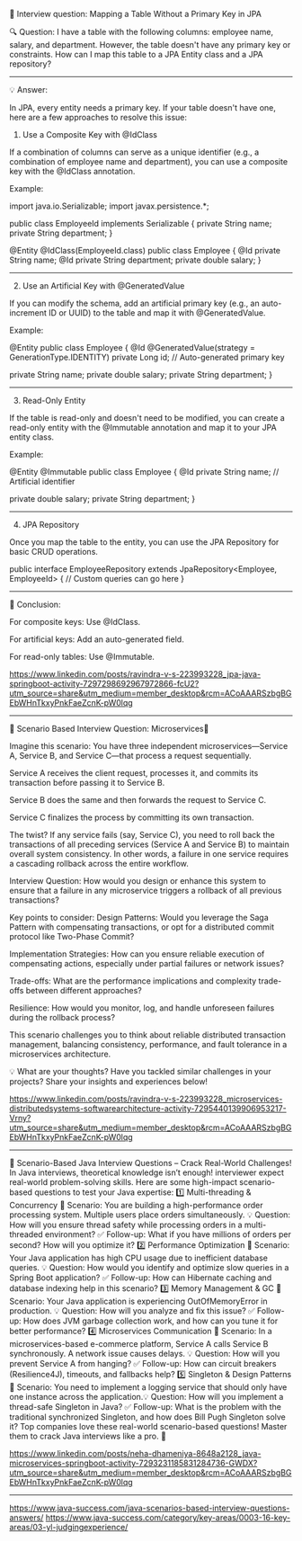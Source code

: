 🚀 Interview question: Mapping a Table Without a Primary Key in JPA

🔍 Question:
I have a table with the following columns: employee name, salary, and department. However, the table doesn't have any primary key or constraints. How can I map this table to a JPA Entity class and a JPA repository?


---

💡 Answer:

In JPA, every entity needs a primary key. If your table doesn't have one, here are a few approaches to resolve this issue:

1. Use a Composite Key with @IdClass

If a combination of columns can serve as a unique identifier (e.g., a combination of employee name and department), you can use a composite key with the @IdClass annotation.

Example:

import java.io.Serializable;
import javax.persistence.*;

public class EmployeeId implements Serializable {
 private String name;
 private String department;
}

@Entity
@IdClass(EmployeeId.class)
public class Employee {
 @Id
 private String name;
 @Id
 private String department;
 private double salary;
}


---

2. Use an Artificial Key with @GeneratedValue

If you can modify the schema, add an artificial primary key (e.g., an auto-increment ID or UUID) to the table and map it with @GeneratedValue.

Example:

@Entity
public class Employee {
 @Id
 @GeneratedValue(strategy = GenerationType.IDENTITY)
 private Long id; // Auto-generated primary key

 private String name;
 private double salary;
 private String department;
}


---

3. Read-Only Entity

If the table is read-only and doesn't need to be modified, you can create a read-only entity with the @Immutable annotation and map it to your JPA entity class.

Example:

@Entity
@Immutable
public class Employee {
 @Id
 private String name; // Artificial identifier

 private double salary;
 private String department;
}


---

4. JPA Repository

Once you map the table to the entity, you can use the JPA Repository for basic CRUD operations.


public interface EmployeeRepository extends JpaRepository<Employee, EmployeeId> {
 // Custom queries can go here
}


---

🎯 Conclusion:

For composite keys: Use @IdClass.

For artificial keys: Add an auto-generated field.

For read-only tables: Use @Immutable.


https://www.linkedin.com/posts/ravindra-v-s-223993228_jpa-java-springboot-activity-7297298692967972866-fcU2?utm_source=share&utm_medium=member_desktop&rcm=ACoAAARSzbgBGEbWHnTkxyPnkFaeZcnK-pW0lqg

*******************


🚀 Scenario Based Interview Question: Microservices🚀

Imagine this scenario: You have three independent microservices—Service A, Service B, and Service C—that process a request sequentially.

Service A receives the client request, processes it, and commits its transaction before passing it to Service B.

Service B does the same and then forwards the request to Service C.

Service C finalizes the process by committing its own transaction.

The twist? If any service fails (say, Service C), you need to roll back the transactions of all preceding services (Service A and Service B) to maintain overall system consistency. In other words, a failure in one service requires a cascading rollback across the entire workflow.

Interview Question: How would you design or enhance this system to ensure that a failure in any microservice triggers a rollback of all previous transactions?

Key points to consider:
Design Patterns: Would you leverage the Saga Pattern with compensating transactions, or opt for a distributed commit protocol like Two-Phase Commit?

Implementation Strategies: How can you ensure reliable execution of compensating actions, especially under partial failures or network issues?

Trade-offs: What are the performance implications and complexity trade-offs between different approaches?

Resilience: How would you monitor, log, and handle unforeseen failures during the rollback process?

This scenario challenges you to think about reliable distributed transaction management, balancing consistency, performance, and fault tolerance in a microservices architecture.

💡 What are your thoughts?
 Have you tackled similar challenges in your projects? Share your insights and experiences below!

 https://www.linkedin.com/posts/ravindra-v-s-223993228_microservices-distributedsystems-softwarearchitecture-activity-7295440139906953217-Vrny?utm_source=share&utm_medium=member_desktop&rcm=ACoAAARSzbgBGEbWHnTkxyPnkFaeZcnK-pW0lqg

 *******************

 🚀 Scenario-Based Java Interview Questions – Crack Real-World Challenges!
In Java interviews, theoretical knowledge isn’t enough! interviewer expect real-world problem-solving skills. Here are some high-impact scenario-based questions to test your Java expertise:
1️⃣ Multi-threading & Concurrency
📌 Scenario: You are building a high-performance order processing system. Multiple users place orders simultaneously.
💡 Question: How will you ensure thread safety while processing orders in a multi-threaded environment?
✅ Follow-up: What if you have millions of orders per second? How will you optimize it?
2️⃣ Performance Optimization
📌 Scenario: Your Java application has high CPU usage due to inefficient database queries.
💡 Question: How would you identify and optimize slow queries in a Spring Boot application?
✅ Follow-up: How can Hibernate caching and database indexing help in this scenario?
3️⃣ Memory Management & GC
📌 Scenario: Your Java application is experiencing OutOfMemoryError in production.
💡 Question: How will you analyze and fix this issue?
✅ Follow-up: How does JVM garbage collection work, and how can you tune it for better performance?
4️⃣ Microservices Communication
📌 Scenario: In a microservices-based e-commerce platform, Service A calls Service B synchronously. A network issue causes delays.
💡 Question: How will you prevent Service A from hanging?
✅ Follow-up: How can circuit breakers (Resilience4J), timeouts, and fallbacks help?
5️⃣ Singleton & Design Patterns
📌 Scenario: You need to implement a logging service that should only have one instance across the application.💡 Question: How will you implement a thread-safe Singleton in Java?
✅ Follow-up: What is the problem with the traditional synchronized Singleton, and how does Bill Pugh Singleton solve it?
Top companies love these real-world scenario-based questions! Master them to crack Java interviews like a pro. 💪


 https://www.linkedin.com/posts/neha-dhameniya-8648a2128_java-microservices-springboot-activity-7293231185831284736-GWDX?utm_source=share&utm_medium=member_desktop&rcm=ACoAAARSzbgBGEbWHnTkxyPnkFaeZcnK-pW0lqg


*******************

https://www.java-success.com/java-scenarios-based-interview-questions-answers/
https://www.java-success.com/category/key-areas/0003-16-key-areas/03-yl-judgingexperience/
